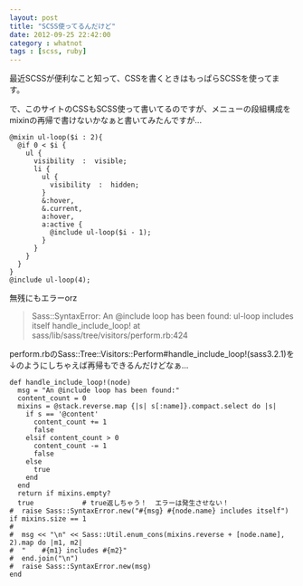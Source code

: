 ```yaml
---
layout: post
title: "SCSS使ってるんだけど"
date: 2012-09-25 22:42:00
category : whatnot
tags : [scss, ruby]
---
```

最近SCSSが便利なこと知って、CSSを書くときはもっぱらSCSSを使ってます。

で、このサイトのCSSもSCSS使って書いてるのですが、メニューの段組構成をmixinの再帰で書けないかなぁと書いてみたんですが...

<!--more-->

	@mixin ul-loop($i : 2){
	  @if 0 < $i {
	    ul {
	      visibility  :  visible;
	      li {
	        ul {
	          visibility  :  hidden;
	        }
	        &:hover,
	        &.current,
	        a:hover,
	        a:active {
	          @include ul-loop($i - 1);
	        }
	      }
	    }
	  }
	}
	@include ul-loop(4);


無残にもエラーorz

> Sass::SyntaxError: An @include loop has been found: ul-loop includes itself
>   handle_include_loop! at sass/lib/sass/tree/visitors/perform.rb:424


perform.rbのSass::Tree::Visitors::Perform#handle_include_loop!(sass3.2.1)を↓のようにしちゃえば再帰もできるんだけどなぁ...

	def handle_include_loop!(node)
	  msg = "An @include loop has been found:"
	  content_count = 0
	  mixins = @stack.reverse.map {|s| s[:name]}.compact.select do |s|
	    if s == '@content'
	      content_count += 1
	      false
	    elsif content_count > 0
	      content_count -= 1
	      false
	    else
	      true
	    end
	  end
	  return if mixins.empty?
	  true            # true返しちゃう！  エラーは発生させない！
	#  raise Sass::SyntaxError.new("#{msg} #{node.name} includes itself") if mixins.size == 1
	#
	#  msg << "\n" << Sass::Util.enum_cons(mixins.reverse + [node.name], 2).map do |m1, m2|
	#  "    #{m1} includes #{m2}"
	#  end.join("\n")
	#  raise Sass::SyntaxError.new(msg)
	end


